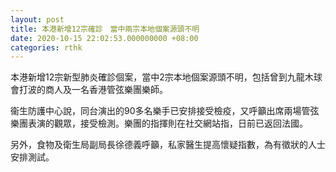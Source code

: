 ```yaml
---
layout: post
title: 本港新增12宗確診　當中兩宗本地個案源頭不明
date: 2020-10-15 22:02:53.000000000 +08:00
categories: rthk
---
```


本港新增12宗新型肺炎確診個案，當中2宗本地個案源頭不明，包括曾到九龍木球會打波的商人及一名香港管弦樂團樂師。

衞生防護中心說，同台演出的90多名樂手已安排接受檢疫，又呼籲出席兩場管弦樂團表演的觀眾，接受檢測。樂團的指揮則在社交網站指，日前已返回法國。

另外，食物及衛生局副局長徐德義呼籲，私家醫生提高懷疑指數，為有徵狀的人士安排測試。
